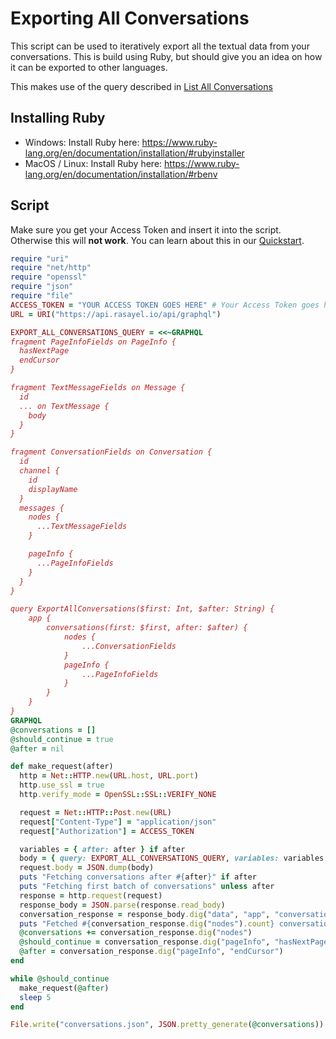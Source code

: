 # Exporting All Conversations

This script can be used to iteratively export all the textual data from your conversations. This is build using Ruby, but should give you an idea on how it can be exported to other languages.

This makes use of the query described in [List All Conversations](https://developers.rasayel.io/common-api-queries/list-all-conversations)

## Installing Ruby

- Windows: Install Ruby here: https://www.ruby-lang.org/en/documentation/installation/#rubyinstaller
- MacOS / Linux: Install Ruby here: https://www.ruby-lang.org/en/documentation/installation/#rbenv

## Script

Make sure you get your Access Token and insert it into the script. Otherwise this will **not work**. You can learn about this in our [Quickstart](https://developers.rasayel.io/introduction/quickstart).

```ruby
require "uri"
require "net/http"
require "openssl"
require "json"
require "file"
ACCESS_TOKEN = "YOUR ACCESS TOKEN GOES HERE" # Your Access Token goes here
URL = URI("https://api.rasayel.io/api/graphql")

EXPORT_ALL_CONVERSATIONS_QUERY = <<~GRAPHQL
fragment PageInfoFields on PageInfo {
  hasNextPage
  endCursor
}

fragment TextMessageFields on Message {
  id
  ... on TextMessage {
    body
  }
}

fragment ConversationFields on Conversation {
  id
  channel {
    id
    displayName
  }
  messages {
    nodes {
      ...TextMessageFields
    }

    pageInfo {
      ...PageInfoFields
    }
  }
}

query ExportAllConversations($first: Int, $after: String) {
	app {
		conversations(first: $first, after: $after) {
			nodes {
				...ConversationFields
			}
			pageInfo {
				...PageInfoFields
			}
		}
	}
}
GRAPHQL
@conversations = []
@should_continue = true
@after = nil

def make_request(after)
  http = Net::HTTP.new(URL.host, URL.port)
  http.use_ssl = true
  http.verify_mode = OpenSSL::SSL::VERIFY_NONE

  request = Net::HTTP::Post.new(URL)
  request["Content-Type"] = "application/json"
  request["Authorization"] = ACCESS_TOKEN

  variables = { after: after } if after
  body = { query: EXPORT_ALL_CONVERSATIONS_QUERY, variables: variables }
  request.body = JSON.dump(body)
  puts "Fetching conversations after #{after}" if after
  puts "Fetching first batch of conversations" unless after
  response = http.request(request)
  response_body = JSON.parse(response.read_body)
  conversation_response = response_body.dig("data", "app", "conversations")
  puts "Fetched #{conversation_response.dig("nodes").count} conversations"
  @conversations += conversation_response.dig("nodes")
  @should_continue = conversation_response.dig("pageInfo", "hasNextPage")
  @after = conversation_response.dig("pageInfo", "endCursor")
end

while @should_continue
  make_request(@after)
  sleep 5
end

File.write("conversations.json", JSON.pretty_generate(@conversations))
```
